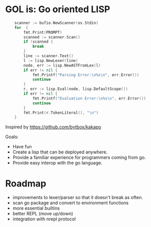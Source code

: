 # GOL is: Go oriented LISP


```go
    scanner := bufio.NewScanner(os.Stdin)
	for  {
		fmt.Print(PROMPT)
		scanned := scanner.Scan()
		if !scanned {
			break
		}
		line := scanner.Text()
		l := lisp.NewLexer(line)
		node, err := lisp.NewASTFromLex(l)
		if err != nil {
			fmt.Printf("Parsing Error:\n%s\n", err.Error())
			continue
		}
		r, err := lisp.Eval(node, lisp.DefaultScope())
		if err != nil {
			fmt.Printf("Evaluation Error:\n%s\n", err.Error())
			continue
		}
		fmt.Print(r.TokenLiteral(), "\n")
	}
```


Inspired by https://github.com/bytbox/kakapo

Goals:

- Have fun
- Create a lisp that can be deployed anywhere.
- Provide a familiar experience for programmers coming from go.
- Provide easy interop with the go language.



# Roadmap
- improvements to lexer/parser so that it doesn't break as often.
- scan go package and convert to environment functions
- more essential builtins
- better REPL (move up/down)
- integration with nrepl protocol